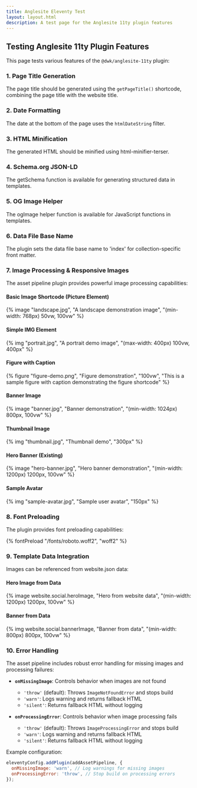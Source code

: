 ```yaml
---
title: Anglesite Eleventy Test
layout: layout.html
description: A test page for the Anglesite 11ty plugin features
---
```


## Testing Anglesite 11ty Plugin Features

This page tests various features of the `@dwk/anglesite-11ty` plugin:

### 1. Page Title Generation

The page title should be generated using the `getPageTitle()` shortcode, combining the page title with the website title.

### 2. Date Formatting

The date at the bottom of the page uses the `htmlDateString` filter.

### 3. HTML Minification

The generated HTML should be minified using html-minifier-terser.

### 4. Schema.org JSON-LD

The getSchema function is available for generating structured data in templates.

<template>
```html
  <slot @text="getSchema()"></slot>
```
</template>

### 5. OG Image Helper

The ogImage helper function is available for JavaScript functions in templates.

### 6. Data File Base Name

The plugin sets the data file base name to 'index' for collection-specific front matter.

### 7. Image Processing & Responsive Images

The asset pipeline plugin provides powerful image processing capabilities:

#### Basic Image Shortcode (Picture Element)

{% image "landscape.jpg", "A landscape demonstration image", "(min-width: 768px) 50vw, 100vw" %}

#### Simple IMG Element

{% img "portrait.jpg", "A portrait demo image", "(max-width: 400px) 100vw, 400px" %}

#### Figure with Caption

{% figure "figure-demo.png", "Figure demonstration", "100vw", "This is a sample figure with caption demonstrating the figure shortcode" %}

#### Banner Image

{% image "banner.jpg", "Banner demonstration", "(min-width: 1024px) 800px, 100vw" %}

#### Thumbnail Image

{% img "thumbnail.jpg", "Thumbnail demo", "300px" %}

#### Hero Banner (Existing)

{% image "hero-banner.jpg", "Hero banner demonstration", "(min-width: 1200px) 1200px, 100vw" %}

#### Sample Avatar

{% img "sample-avatar.jpg", "Sample user avatar", "150px" %}

### 8. Font Preloading

The plugin provides font preloading capabilities:

{% fontPreload "/fonts/roboto.woff2", "woff2" %}

### 9. Template Data Integration

Images can be referenced from website.json data:

#### Hero Image from Data

{% image website.social.heroImage, "Hero from website data", "(min-width: 1200px) 1200px, 100vw" %}

#### Banner from Data

{% img website.social.bannerImage, "Banner from data", "(min-width: 800px) 800px, 100vw" %}

### 10. Error Handling

The asset pipeline includes robust error handling for missing images and processing failures:

- **`onMissingImage`**: Controls behavior when images are not found
  - `'throw'` (default): Throws `ImageNotFoundError` and stops build
  - `'warn'`: Logs warning and returns fallback HTML
  - `'silent'`: Returns fallback HTML without logging

- **`onProcessingError`**: Controls behavior when image processing fails
  - `'throw'` (default): Throws `ImageProcessingError` and stops build
  - `'warn'`: Logs warning and returns fallback HTML
  - `'silent'`: Returns fallback HTML without logging

Example configuration:

```javascript
eleventyConfig.addPlugin(addAssetPipeline, {
  onMissingImage: 'warn', // Log warnings for missing images
  onProcessingError: 'throw', // Stop build on processing errors
});
```

